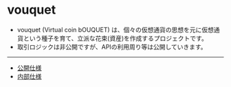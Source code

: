 vouquet
===

* vouquet (Virtual coin bOUQUET) は、個々の仮想通貨の思想を元に仮想通貨という種子を育て、立派な花束(資産)を作成するプロジェクトです。
* 取引ロジックは非公開ですが、APIの利用周り等は公開していきます。

---

* [公開仕様](./doc/README.md)
* [内部仕様](https://github.com/hinoshiba/vouquet_internal)
